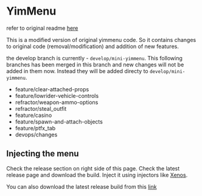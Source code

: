 # YimMenu

refer to original readme [here](https://github.com/YimMenu/YimMenu#readme)

This is a modified version of original yimmenu code. So it contains changes to original code (removal/modification) and addition of new features.

the develop branch is currently - `develop/mini-yimmenu`. This following branches has been merged in this branch and new changes will not be added in them now. Instead they will be added directy to `develop/mini-yimmenu`.

- feature/clear-attached-props
- feature/lowrider-vehicle-controls
- refractor/weapon-ammo-options
- refractor/steal_outfit
- feature/casino
- feature/spawn-and-attach-objects
- feature/ptfx_tab
- devops/changes

## Injecting the menu

Check the release section on right side of this page. Check the latest release page and download the build. Inject it using injectors like [Xenos](https://github.com/DarthTon/Xenos).

You can also download the latest release build from this [link](https://github.com/lonelybud/YimMenu/releases/latest/download/YimMenu.dll)
